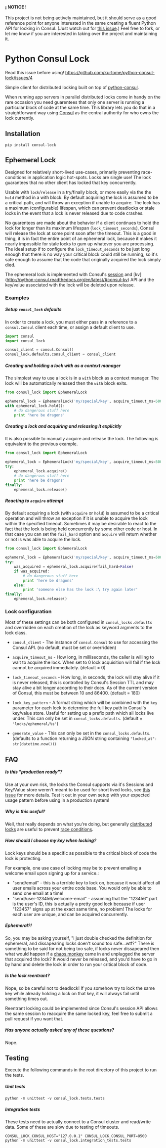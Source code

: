 #### ¡ NOTICE !
This project is not being actively maintained, but it should serve as a good reference point for anyone interested in the same creating a fluent Python API for locking in Consul. (Just watch out for [this issue](https://github.com/kurtome/python-consul-lock/issues/4).) Feel free to fork, or let me know if you are interested in taking over the project and maintaining it.

# Python Consul Lock

Read this issue before using! https://github.com/kurtome/python-consul-lock/issues/4

Simple client for distributed locking built  on top of [python-consul](https://github.com/cablehead/python-consul).

When running app servers in parallel distributed locks come in handy on the rare occasion you need guarentees that only one server is running a particular block of code at the same time. This library lets you do that in a straightforward way using [Consul](https://www.consul.io/) as the central authority for who owns the lock currently.

Installation
------------

```
pip install consul-lock
```

Ephemeral Lock
--------------

Designed for relatively short-lived use-cases, primarily preventing race-conditions in
application logic hot-spots. Locks are single use! The lock guarantees that no other client has
locked that key concurrently.

Usable with `lock`/`release` in a try/finally block, or more easily via the the `hold` method in a with block.
By default acquiring the lock is assumed to be a critical path, and will throw an exception if unable to acquire.
The lock has a maximum (configurable) lifespan, which can prevent deadlocks or stale locks in the event that a
lock is never released due to code crashes. 

No guarentees are made about the behavior if a client continues to hold
the lock for longer than its maximum lifespan (`lock_timeout_seconds`), Consul will release the lock at some point soon after the timeout. This is a good in thing, it is in fact the entire point of an ephemeral lock, because it makes it nearly impossible for stale locks to gum up whatever you are processing. The ideal setup if to configure the `lock_timeout_seconds` to be just long enough that there is no way your critical block could still be running, so it's safe enough to assume that the code that originally acquired the lock simply died.

The ephemeral lock is implemented with Consul's [session](http://python-consul.readthedocs.org/en/latest/#consul-session) and [kv] (http://python-consul.readthedocs.org/en/latest/#consul-kv) API and the key/value associated with the lock will be deleted upon release.

### Examples

##### Setup `consul_lock` defaults
In order to create a lock, you must either pass in a reference to a `consul.Consul` client each time, or assign a default client to use.

```python
import consul
import consul_lock

consul_client = consul.Consul()
consul_lock.defaults.consul_client = consul_client
```

##### Creating and holding a lock with as a context manager
The simplest way to use a lock is in a `with` block as a context manager. The lock will be automatically released then the `with` block exits.

```python
from consul_lock import EphemeralLock

ephemeral_lock = EphemeralLock('my/special/key', acquire_timeout_ms=500)
with ephemeral_lock.hold():
    # do dangerous stuff here
    print 'here be dragons'
```

##### Creating a lock and acquiring and releasing it explicitly
It is also possible to manually acquire and release the lock. The following is equivalent to the previous example.

```python
from consul_lock import EphemeralLock

ephemeral_lock = EphemeralLock('my/special/key', acquire_timeout_ms=500)
try:
    ephemeral_lock.acquire()
    # do dangerous stuff here
    print 'here be dragons'
finally:
    ephemeral_lock.release()
```

##### Reacting to `acquire` attempt
By default acquiring a lock (with `acquire` or `hold`) is assumed to be a critical operation and will throw an exception if it is unable to acquire the lock within the specified timeout. Sometimes it may be desirable to react to the fact that the lock is being held concurrently by some other code or host. In that case you can set the `fail_hard` option and `acquire` will return whether or not is was able to acquire the lock.

```python
from consul_lock import EphemeralLock

ephemeral_lock = EphemeralLock('my/special/key', acquire_timeout_ms=500)
try:
    was_acquired = ephemeral_lock.acquire(fail_hard=False)
    if was_acquired:
        # do dangerous stuff here
        print 'here be dragons'
    else:
        print 'someone else has the lock :\ try again later'
finally:
    ephemeral_lock.release()
```

### Lock configuration

Most of these settings can be both configured in `consul_locks.defaults` and overridden on each creation of the lock as keyword argments to the lock class. 

 - `consul_client` - The instance of `consul.Consul` to use for accessing the Consul API. (no default, must be set or overridden)

 - `acquire_timeout_ms` - How long, in milliseconds, the caller is willing to wait to acquire the lock. When set to 0 lock acquisition will fail if the lock cannot be acquired immediately. (default = 0)

 - `lock_timeout_seconds` - How long, in seconds, the lock will stay alive if it is never released, this is controlled by Consul's Session TTL and may stay alive a bit longer according to their docs. As of the current version of Consul, this must be between 10 and 86400. (default = 180)

 - `lock_key_pattern` - A format string which will be combined with the `key` parameter for each lock to determine the full key path in Consul's key/value store. Useful for setting up a prefix path which all locks live under. This can only be set in `consul_locks.defaults`. (default = `'locks/ephemeral/%s'`)

 - `generate_value` - This can only be set in the `consul_locks.defaults`. (defaults to a function returning a JSON string containing `"locked_at": str(datetime.now())`)


FAQ
---

##### Is this "production ready"?
Use at your own risk, the locks the Consul supports via it's Sessions and Key/Value store weren't meant to be used for short lived locks, see [this issue](https://github.com/oysterbooks/python-consul-lock/issues/4) for more details. Test it out in your own setup with your expected usage pattern before using in a production system!

##### Why is this useful?
Well, that really depends on what you're doing, but generally [distributed locks](https://en.wikipedia.org/wiki/Distributed_lock_manager) are useful to prevent [race conditions](https://en.wikipedia.org/wiki/Race_condition).

##### How should I choose my key when locking?
Lock keys should be a specific as possible to the critical block of code the lock is protecting. 

For example, one use case of locking may be to prevent emailing a welcome email upon signing up for a service.:
 - "send/email" - this is a terrible key to lock on, because it would affect all user emails across your entire code base. You would only be able to send one email at a time!
 - "send/user-123456/welcome-email" - assuming that the "123456" part is the user's ID, this is actually a pretty good lock because if user "123457" signs up at the exact same time, no problem! The locks for each user are unique, and can be acquired concurrently.

##### Ephemeral?!
So, you may be asking yourself, "I just double checked the definition for ephemeral, and dissapearing locks doen't sound too safe...wtf?" There is something to be said for not being too safe, if locks never dissapeared then what would happen if a [chaos monkey](http://techblog.netflix.com/2011/07/netflix-simian-army.html) came in and unplugged the server that acquired the lock? It would never be released, and you'd have to go in by hand and delete the lock in order to run your critical block of code.

##### Is the lock reentrant?
Nope, so be careful not to deadlock! If you somehow try to lock the same key while already holding a lock on that key, it will always fail until something times out.

Reentrant locking could be implemented since Consul's session API allows the same session to reacquire the same locked key, feel free to submit a pull request if you want that.

##### Has anyone actually asked any of these questions?
Nope.


Testing
-------

Execute the following commands in the root directory of this project to run the tests.

##### Unit tests

```
python -m unittest -v consul_lock.tests.tests
```

##### Integration tests

These tests need to actually connect to a Consul cluster and read/write data. Some of these are slow due to testing of timeouts.

```
CONSUL_LOCK_CONSUL_HOST="127.0.0.1" CONSUL_LOCK_CONSUL_PORT=8500 python -m unittest -v consul_lock.integration_tests.tests
```
